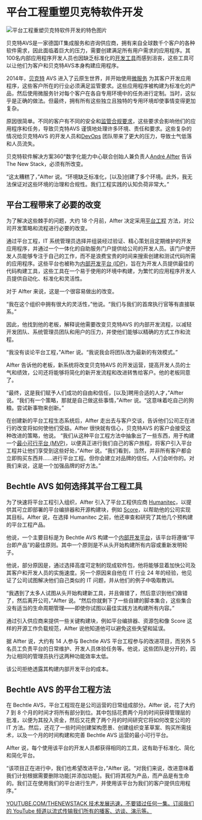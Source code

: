 # 平台工程重塑贝克特软件开发

![平台工程重塑贝克特软件开发的特色图片](https://cdn.thenewstack.io/media/2024/09/0b50ba6e-getty-images-d9nf1gm6qxe-unsplash-1024x640.jpg)

贝克特AVS是一家德国IT集成服务和咨询供应商，拥有来自全球数千个客户的各种软件需求，因此面临着巨大的压力，需要创建满足所有用户需求的应用程序。其100名内部应用程序开发人员也因缺乏标准化的[开发工具](https://thenewstack.io/from-cards-to-clouds-a-family-tree-of-developer-tools/)而感到沮丧，这些工具可以让他们为客户和贝克特AVS本身构建应用程序。

2014年，[贝克特](https://www.bechtle.com/) AVS 进入了云原生世界，并开始使用[微服务](https://thenewstack.io/microservices/) 为其客户开发应用程序，这些客户所在的行业必须满足监管要求。这些应用程序被构建为标准化的产品，然后使用微服务针对每个客户在各自专用环境中的任务进行定制。当时，这似乎是正确的做法。但最终，拥有所有这些独立且独特的专用环境却使事情变得更加复杂。

原因很简单。不同的客户有不同的安全和[监管合规要求](https://platformcon.com/talks/a-guide-for-building-secure-internal-developer-platforms-in-regulated-environments)，这些要求会影响他们的应用程序和任务，导致贝克特AVS 谨慎地处理许多环境、责任和要求。这些复杂的情况给贝克特AVS 的开发人员和[DevOps](https://thenewstack.io/devops/) 团队带来了更大的压力，导致士气低落和人员流失。

贝克特软件解决方案360°数字化能力中心联合创始人兼负责人[André Alfter](https://www.linkedin.com/in/andrealfter/) 告诉 The New Stack，必须有所改变。

“这太糟糕了，”Alfter 说。“环境缺乏标准化，[以及]创建了多个环境。此外，我无法保证对这些环境的治理和合规性。我们工程实践的认知负荷非常大。”

## 平台工程带来了必要的改变

为了解决这些棘手的问题，大约 18 个月前，Alfter 决定采用[平台工程](https://thenewstack.io/platform-engineering/) 方法，对公司开发策略和流程进行必要的改变。

通过平台工程，IT 系统管理员选择并组装经过验证、精心策划且定期维护的开发应用程序，并通过一个一体化的自助服务门户提供给公司的开发人员。该门户使开发人员能够专注于自己的工作，而不是浪费宝贵的时间来搜索创建和测试代码所需的应用程序。这些平台也被称为[内部开发平台 (IDP)](https://internaldeveloperplatform.org/)，旨在为开发人员提供最佳的代码构建工具，这些工具在一个易于使用的环境中构建，为繁忙的应用程序开发人员提供自动化、标准化和灵活性。

对于 Alfter 来说，这是一个很容易做出的改变。

“我在这个组织中拥有很大的灵活性，”他说。“我们与我们的首席执行官等有直接联系。”

因此，他找到他的老板，解释说他需要改变贝克特AVS 的内部开发流程，以减轻开发团队、系统管理员团队和用户的压力，并使他们能够以精确的方式工作和流程。

“我没有谈论平台工程，”Alfter 说。“我说我会将团队改为最新的有效模式。”

Alfter 告诉他的老板，新系统将改变贝克特AVS 的开发运营，提高开发人员的士气和绩效，公司还将能够将简化的新开发流程和改进转售给客户。他的老板同意了。

“最终，这是我们赋予人们成功的自由和信任，[以及]聘用合适的人才，”Alfter 说。“我们有一个策略，那就是自己做这些事情，”Alfter 说。“这意味着吃自己的狗粮。尝试新事物来创新。”

在创建新的平台工程生态系统后，Alfter 走出去与客户交谈，告诉他们公司正在进行的改变将如何使他们受益。Alfter 很快就有信心，贝克特AVS 的客户会接受这种改进的策略，他说。
“我们从这种平台工程方法中抽象出了一些东西，用于构建一个[最小可行平台 (MVP)](https://thenewstack.io/platform-engineering-dies-in-4-weeks/)，以便真正进行我们自己的客户旅程，将客户引入平台工程并让他们享受到这些好处，”Alfter 说。“我们看到，当然，并非所有客户都会立即购买东西并……进行平台工程。但你会建立对品牌的信任。人们会听你的。对我们来说，这是一个加强品牌的好方法。”

## Bechtle AVS 如何选择其平台工程工具

为了快速将平台工程引入组织，Alfter 引入了平台工程供应商 [Humanitec](https://humanitec.com/)，以提供其可立即部署的平台编排器和开源构建块，例如 [Score](https://score.dev/)，以帮助他的公司实现其目标。Alfter 说，在选择 Humanitec 之前，他还审查和研究了其他几个预构建的平台工程产品。

他说，一个主要目标是为 Bechtle AVS 构建一个[内部开发平台](https://thenewstack.io/7-core-elements-of-an-internal-developer-platform/)，该平台将遵循“平台即产品”的最佳原则。其中一个原则是不从头开始构建所有内容或重新发明轮子。

他说，部分原因是，通过选择高度可定制的现成软件包，他将能够显着加快公司及其客户和开发人员的实施速度。另一个原因来自他在 IT 行业 24 年的经验，他见证了公司试图解决他们自己类似的 IT 问题，并从他们的例子中吸取教训。

“我遇到了太多人试图从头开始构建新工具，并且做错了，然后意识到他们做错了，然后离开公司，”Alfter 说。“然后你就剩下了一些自建的脚本集合，这些集合没有适当的生命周期管理——即使你试图以最佳实践方法构建所有内容。”

通过引入供应商来提供一些关键构建块，例如平台编排器、资源包和像 Score 这样的开源工作负载规范，Alfter 说他知道他可以避免这些失望和延误。

据 Alfter 说，大约有 14 人参与 Bechtle AVS 平台工程参与的改进项目，而另外 5 名员工负责平台的日常维护、开发人员体验任务等。他说，这些团队是分开的，因为让相同的管理员执行这两种功能效率太低。

该公司拒绝透露其构建内部开发平台的成本。

## Bechtle AVS 的平台工程方法

在 Bechtle AVS，平台工程现在是公司运营的日常组成部分。Alfter 说，花了大约 7 到 8 个月的时间才将所有部分到位。其中包括花费两个月的时间获得管理层的批准，以便为其投入资金，然后又花费了两个月的时间研究它将如何改变公司的 IT 方法。然后，还花了一些时间创建架构愿景、创建组织变革草案、购买所需技术，以及一个月的时间构建和完善 Bechtle AVS 运营的最小可行平台。

Alfter 说，每个使用该平台的开发人员都获得相同的工具，这有助于标准化、简化和简化平台。

“该项目正在进行中，我们也希望改进平台，”Alfter 说。“对我们来说，改进意味着我们计划根据需要删除功能[并添加功能]。我们将其视为产品，而产品是有生命的。我们正在使用我们的平台进行生产，并使用该平台为我们的客户提供应用程序。”

[
YOUTUBE.COM/THENEWSTACK
技术发展迅速，不要错过任何一集。订阅我们的 YouTube
频道以流式传输我们所有的播客、访谈、演示等。
](https://youtube.com/thenewstack?sub_confirmation=1)